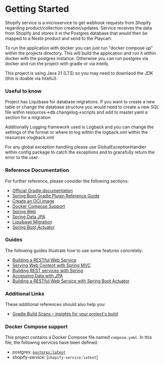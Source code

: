 # Getting Started

Shopify service is a microservice to get webhook requests from Shopify regarding product/collection creation/updates.
Service receives the data from Shopify and stores it
in the Postgres database that would then be mapped to a Nosto product and send to the Playcart.

To run the application with docker you can just run "docker compose up" within the projects directory. This will build
the application and run it within docker with the postgres instance.
Otherwise you can run postgres via docker and run the project with gradle or via intellij.

This project is using Java 21 (LTS) so you may need to downlaod the JDK (this is doable via IntelliJ).

### Useful to know

Project has Liquibase for database migrations. If you want to create a new table or change the database structure
you would need to create a new SQL file within resources->db.changelog->scripts and add to master.yaml a section for a
migration

Additionally Logging framework used is Logback and you can change the settings of the format or where to log within the
logback.xml within the resources->logback.xml

For any global exception handling please use GlobalExceptionHandler within config package to catch the exceptions and to
gracefully return the error to the user.

### Reference Documentation

For further reference, please consider the following sections:

* [Official Gradle documentation](https://docs.gradle.org)
* [Spring Boot Gradle Plugin Reference Guide](https://docs.spring.io/spring-boot/docs/3.2.5/gradle-plugin/reference/html/)
* [Create an OCI image](https://docs.spring.io/spring-boot/docs/3.2.5/gradle-plugin/reference/html/#build-image)
* [Docker Compose Support](https://docs.spring.io/spring-boot/docs/3.2.5/reference/htmlsingle/index.html#features.docker-compose)
* [Spring Web](https://docs.spring.io/spring-boot/docs/3.2.5/reference/htmlsingle/index.html#web)
* [Spring Data JPA](https://docs.spring.io/spring-boot/docs/3.2.5/reference/htmlsingle/index.html#data.sql.jpa-and-spring-data)
* [Liquibase Migration](https://docs.spring.io/spring-boot/docs/3.2.5/reference/htmlsingle/index.html#howto.data-initialization.migration-tool.liquibase)
* [Spring Boot Actuator](https://docs.spring.io/spring-boot/docs/3.2.5/reference/htmlsingle/index.html#actuator)

### Guides

The following guides illustrate how to use some features concretely:

* [Building a RESTful Web Service](https://spring.io/guides/gs/rest-service/)
* [Serving Web Content with Spring MVC](https://spring.io/guides/gs/serving-web-content/)
* [Building REST services with Spring](https://spring.io/guides/tutorials/rest/)
* [Accessing Data with JPA](https://spring.io/guides/gs/accessing-data-jpa/)
* [Building a RESTful Web Service with Spring Boot Actuator](https://spring.io/guides/gs/actuator-service/)

### Additional Links

These additional references should also help you:

* [Gradle Build Scans – insights for your project's build](https://scans.gradle.com#gradle)

### Docker Compose support

This project contains a Docker Compose file named `compose.yaml`.
In this file, the following services have been defined:

* postgres: [`postgres:latest`](https://hub.docker.com/_/postgres)
* shopify-service: [`shopify-service:latest`]





